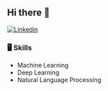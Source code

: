 ## Hi there 👋

<!--
**mahsa-abdollahi/mahsa-abdollahi** is a ✨ _special_ ✨ repository because its `README.md` (this file) appears on your GitHub profile.

Here are some ideas to get you started:

- 🔭 I’m currently working on ...
- 🌱 I’m currently learning ...
- 👯 I’m looking to collaborate on ...
- 🤔 I’m looking for help with ...
- 💬 Ask me about ...
- 📫 How to reach me: ...
- 😄 Pronouns: ...
- ⚡ Fun fact: ...
-->


[![Linkedin](https://img.shields.io/badge/-LinkedIn-blue?style=flat&logo=Linkedin&logoColor=white)](https://www.linkedin.com/in/mahsa-abdollahi-82742b123/)


### 🖥 Skills

- Machine Learning
- Deep Learning
- Natural Language Processing
